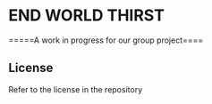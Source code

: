 # END WORLD THIRST

=====A work in progress for our group project====

## License

Refer to the license in the repository
